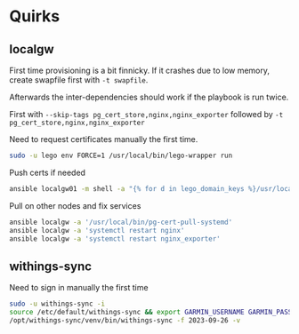 # Quirks

## localgw

First time provisioning is a bit finnicky. If it crashes due to low memory, create swapfile first with `-t swapfile`.

Afterwards the inter-dependencies should work if the playbook is run twice.

First with `--skip-tags pg_cert_store,nginx,nginx_exporter` followed by `-t pg_cert_store,nginx,nginx_exporter`

Need to request certificates manually the first time.

```sh
sudo -u lego env FORCE=1 /usr/local/bin/lego-wrapper run

```
Push certs if needed
```sh
ansible localgw01 -m shell -a "{% for d in lego_domain_keys %}/usr/local/bin/pg-cert-push --name {{ domains[d] }} --public-key /etc/lego/certificates/{{ domains[d] }}.crt --private-key /etc/lego/certificates/{{ domains[d] }}.key --chain /etc/lego/certificates/{{ domains[d] }}.issuer.crt; {% endfor %}"
```

Pull on other nodes and fix services

```sh
ansible localgw -a '/usr/local/bin/pg-cert-pull-systemd'
ansible localgw -a 'systemctl restart nginx'
ansible localgw -a 'systemctl restart nginx_exporter'
```

## withings-sync

Need to sign in manually the first time

```sh
sudo -u withings-sync -i
source /etc/default/withings-sync && export GARMIN_USERNAME GARMIN_PASSWORD
/opt/withings-sync/venv/bin/withings-sync -f 2023-09-26 -v
```

